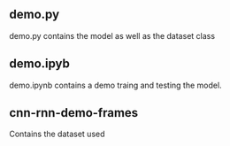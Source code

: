 ## demo.py
demo.py contains the model as well as the dataset class

## demo.ipyb
demo.ipynb contains a demo traing and testing the model.

## cnn-rnn-demo-frames
Contains the dataset used
